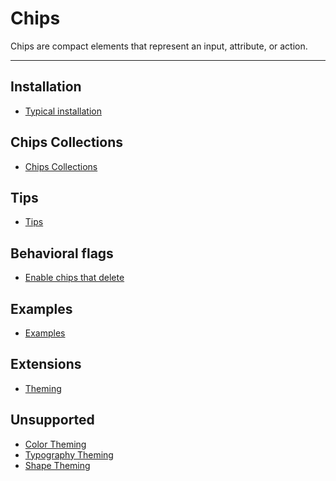 # Chips

<!-- badges -->

Chips are compact elements that represent an input, attribute, or action.

<!-- design-and-api -->

<!-- toc -->

- - -

## Installation

- [Typical installation](../../../docs/component-installation.md)

## Chips Collections

- [Chips Collections](chips-collections.md)

## Tips

- [Tips](tips.md)

## Behavioral flags

- [Enable chips that delete](enable-chips-that-delete.md)

## Examples

- [Examples](Examples.md)

## Extensions

- [Theming](theming.md)

## Unsupported
- [Color Theming](color-theming.md)
- [Typography Theming](typography-theming.md)
- [Shape Theming](shape-theming.md)

